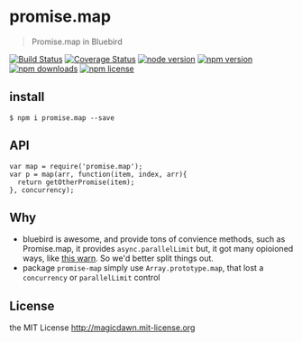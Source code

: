 # promise.map
> Promise.map in Bluebird

[![Build Status](https://travis-ci.org/magicdawn/promise.map.svg)](https://travis-ci.org/magicdawn/promise.map)
[![Coverage Status](https://coveralls.io/repos/magicdawn/promise.map/badge.svg?branch=master)](https://coveralls.io/github/magicdawn/promise.map?branch=master)
[![node version](https://img.shields.io/node/v/promise.map.svg)](https://www.npmjs.com/package/promise.map)
[![npm version](https://img.shields.io/npm/v/promise.map.svg)](https://www.npmjs.com/package/promise.map)
[![npm downloads](https://img.shields.io/npm/dm/promise.map.svg)](https://www.npmjs.com/package/promise.map)
[![npm license](https://img.shields.io/npm/l/promise.map.svg)](http://magicdawn.mit-license.org)

## install

```
$ npm i promise.map --save
```

## API

```
var map = require('promise.map');
var p = map(arr, function(item, index, arr){
  return getOtherPromise(item);
}, concurrency);
```

## Why

- bluebird is awesome, and provide tons of convience methods, such as Promise.map, it provides `async.parallelLimit`
  but, it got many opioioned ways, like [this warn](https://github.com/petkaantonov/bluebird/issues/508#issuecomment-193173681).
  So we'd better split things out.
- package `promise-map` simply use `Array.prototype.map`, that lost a `concurrency` or `parallelLimit` control

## License

the MIT License http://magicdawn.mit-license.org
